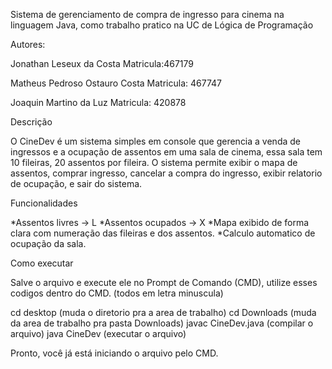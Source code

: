 
Sistema de gerenciamento de compra de ingresso para cinema na linguagem Java, como trabalho pratico na UC de Lógica de Programação

Autores:

Jonathan Leseux da Costa
Matricula:467179

Matheus Pedroso Ostauro Costa
Matricula: 467747

Joaquin Martino da Luz
Matricula: 420878

Descrição

O CineDev é um sistema simples em console que gerencia a venda de ingressos e a ocupação de assentos em uma sala de cinema, essa sala tem 10 fileiras, 20 assentos por fileira.
O sistema permite exibir o mapa de assentos, comprar ingresso, cancelar a compra do ingresso, exibir relatorio de ocupação, e sair do sistema.

Funcionalidades

*Assentos livres -> L
*Assentos ocupados -> X
*Mapa exibido de forma clara com numeração das fileiras e dos assentos.
*Calculo automatico de ocupação da sala.

Como executar

Salve o arquivo e execute ele no Prompt de Comando (CMD), utilize esses codigos dentro do CMD. (todos em letra minuscula)

cd desktop (muda o diretorio pra a area de trabalho)
cd Downloads (muda da area de trabalho pra pasta Downloads)
javac CineDev.java (compilar o arquivo)
java CineDev (executar o arquivo)

Pronto, você já está iniciando o arquivo pelo CMD.
    
    
